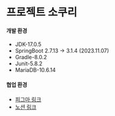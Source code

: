 # 프로젝트 소쿠리

#### 개발 환경
- JDK-17.0.5
- SpringBoot 2.7.13 -> 3.1.4 (2023.11.07)
- Gradle-8.0.2
- Junit-5.8.2
- MariaDB-10.6.14

#### 협업 환경
- [피그마 링크](https://www.figma.com/file/rfpNLaebQz5w88r06vZD1l/Sokuri?type=design&node-id=0-1&mode=design&t=WhaHjrrUwobF1442-0)
- [노션 링크](https://www.notion.so/Plog-b210015b6bfd4a5b946ef4b9261d96e3)